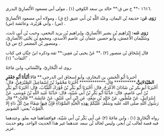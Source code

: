 ١٦١٦ -** خ س ق:** خالد بن سعد الكوفي (١) ، مولى أبي مسعود الأَنْصارِيّ البدري.

**رَوَى عَن:** حذيفة بْن اليمان، وعَبْد اللَّهِ بْن أَبي عتيق (خ ق) ، ومولاه أبي مسعود الأَنْصارِيّ (س) ، وأبي هُرَيْرة، وعائشة (س) .

**رَوَى عَنه:** إِبْرَاهِيم بْن بشير الأَنْصارِيّ، وإبراهيم بْن يزيد النخعي، وحبب بْن أَبي ثابت، وسُلَيْمان الأعمش، وأبو حصين عثمان بْن عاصم الأسدي، ومجمع بْن يَحْيَى الأَنْصارِيّ، ومنصور بْن المعتمر (خ س ق) .

قال إِسْحَاق بْن منصور (٢) ،** عَنْ يحيى بْن مَعِين:** ثقة.وذكره ابنُ حِبَّان في كتاب "الثقات" (١) .

روى له الْبُخَارِيّ، والنَّسَائي، وابن مَاجَهْ.

أخبرنا أَبُو الْحَسَنِ بن البخاري، وأبو إسحاق ابن الدرجي،** قالا:**أَنْبَأَنَا أَبُو جَعْفَرٍ الصَّيْدَلانِيُّ،************ قال:************ أَخْبَرَنَا مَحْمُودُ بْنُ إِسْمَاعِيلَ الصَّيْرَفِيُّ، قال: أَخْبَرَنَا أبو بكر بْن شَاذَانَ الأَعْرَجُ، قال: أَخْبَرَنَا أَبُو بَكْرِ بْنُ فُوُرَكَ الْقَبَّابُ، قال: أَخْبَرَنَا أَبُو بَكْرِ بْنُ أَبي عَاصِمٍ، قال: حَدَّثَنَا أَبُو بَكْرِ بْنُ أَبي شَيْبَة، قال: حَدَّثَنَا عُبَيد اللَّهِ بْنُ مُوسَى، عَنْ إِسْرَائِيلَ، عَنْ مَنْصُورٍ، عَنْ خَالِدِ بْنِ سَعْدٍ، عَنِ ابْنِ أَبي عُتَيْقٍ، عَنْ عَائِشَةَ،** قَالَتْ:** قال رَسُول اللَّهِ صلى الله عليه وسَلَّمَ: عَلَيْكُمْ بِهَذِهِ الْحَبَّةِ السَّوْدَاءِ فَإِنَّ فِيهَا شِفَاءً مِنْ كُلِّ دَاءٍ إِلا الْمَوْتُ"يعني: الشونيز.

رواه الْبُخَارِيّ (١) ، وابن مَاجَهْ (٢) عَن أَبِي بَكْر بْن أَبي شَيْبَة، فوافقناهما فيه بعلو. وعندهما فيه قصة لغالب بْن أبجر، وليس لخالد بْن سعد عندهما غير هذا الحديث الواحد. وهو حديث عزيز.